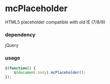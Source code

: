# mcPlaceholder
HTML5 placeholder compatible with old IE (7/8/9)

### dependency
jQuery

### usage
```javascript
$(function() {
	$(document.body).mcPlaceholder();
});
```
